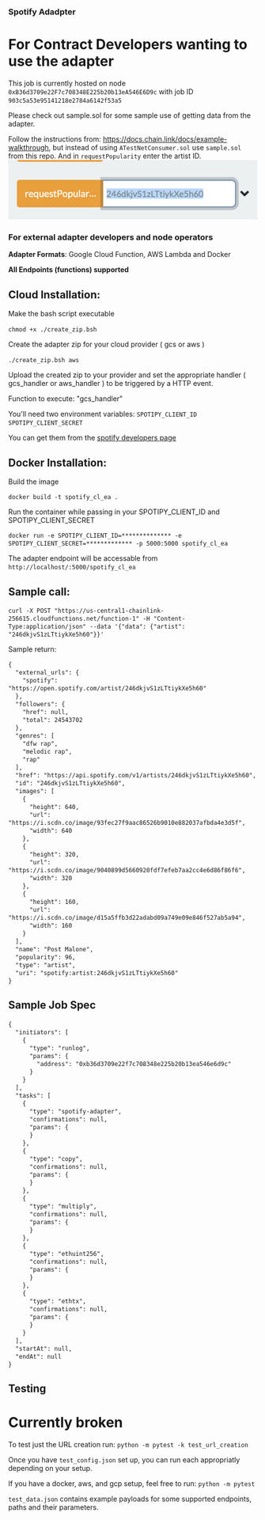 ### Spotify Adadpter

# For Contract Developers wanting to use the adapter

This job is currently hosted on node `0xB36d3709e22F7c708348E225b20b13eA546E6D9c` with job ID `903c5a53e95141218e2784a6142f53a5`

Please check out sample.sol for some sample use of getting data from the adapter.

Follow the instructions from: https://docs.chain.link/docs/example-walkthrough, but instead of using `ATestNetConsumer.sol` use `sample.sol` from this repo. And in `requestPopularity` enter the artist ID. 
![](img/requestPopularity.png)


### For external adapter developers and node operators

**Adapter Formats**: Google Cloud Function, AWS Lambda and Docker

**All Endpoints (functions) supported** 

## Cloud Installation:
Make the bash script executable

```chmod +x ./create_zip.bsh```

Create the adapter zip for your cloud provider ( gcs or aws )

```./create_zip.bsh aws```

Upload the created zip to your provider and set the appropriate handler ( gcs_handler or aws_handler ) to be triggered by a HTTP event.

Function to execute: "gcs_handler"

You'll need two environment variables:
`SPOTIPY_CLIENT_ID`
`SPOTIPY_CLIENT_SECRET`

You can get them from the [spotify developers page](https://developer.spotify.com/)


## Docker Installation:
Build the image
```
docker build -t spotify_cl_ea .
```
Run the container while passing in your SPOTIPY_CLIENT_ID and SPOTIPY_CLIENT_SECRET
```
docker run -e SPOTIPY_CLIENT_ID=************** -e SPOTIPY_CLIENT_SECRET=************* -p 5000:5000 spotify_cl_ea
```
The adapter endpoint will be accessable from ```http://localhost/:5000/spotify_cl_ea```

## Sample call:
```
curl -X POST "https://us-central1-chainlink-256615.cloudfunctions.net/function-1" -H "Content-Type:application/json" --data '{"data": {"artist": "246dkjvS1zLTtiykXe5h60"}}'
```
Sample return:
```
{
  "external_urls": {
    "spotify": "https://open.spotify.com/artist/246dkjvS1zLTtiykXe5h60"
  },
  "followers": {
    "href": null,
    "total": 24543702
  },
  "genres": [
    "dfw rap",
    "melodic rap",
    "rap"
  ],
  "href": "https://api.spotify.com/v1/artists/246dkjvS1zLTtiykXe5h60",
  "id": "246dkjvS1zLTtiykXe5h60",
  "images": [
    {
      "height": 640,
      "url": "https://i.scdn.co/image/93fec27f9aac86526b9010e882037afbda4e3d5f",
      "width": 640
    },
    {
      "height": 320,
      "url": "https://i.scdn.co/image/9040899d5660920fdf7efeb7aa2cc4e6d86f86f6",
      "width": 320
    },
    {
      "height": 160,
      "url": "https://i.scdn.co/image/d15a5ffb3d22adabd09a749e09e846f527ab5a94",
      "width": 160
    }
  ],
  "name": "Post Malone",
  "popularity": 96,
  "type": "artist",
  "uri": "spotify:artist:246dkjvS1zLTtiykXe5h60"
}
```

## Sample Job Spec
```
{
  "initiators": [
    {
      "type": "runlog",
      "params": {
        "address": "0xb36d3709e22f7c708348e225b20b13ea546e6d9c"
      }
    }
  ],
  "tasks": [
    {
      "type": "spotify-adapter",
      "confirmations": null,
      "params": {
      }
    },
    {
      "type": "copy",
      "confirmations": null,
      "params": {
      }
    },
    {
      "type": "multiply",
      "confirmations": null,
      "params": {
      }
    },
    {
      "type": "ethuint256",
      "confirmations": null,
      "params": {
      }
    },
    {
      "type": "ethtx",
      "confirmations": null,
      "params": {
      }
    }
  ],
  "startAt": null,
  "endAt": null
}
```


## Testing
# Currently broken

To test just the URL creation run:
```python -m pytest -k test_url_creation```

Once you have ```test_config.json``` set up, you can run each appropriatly depending on your setup.

If you have a docker, aws, and gcp setup, feel free to run:
```python -m pytest```

```test_data.json``` contains example payloads for some supported endpoints, paths and their parameters.

